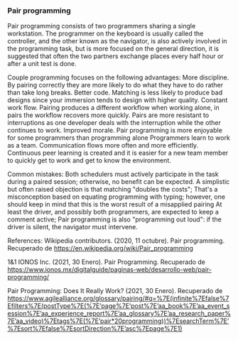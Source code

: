 ### Pair programming

Pair programming consists of two programmers sharing a single workstation. The programmer on the keyboard is usually called the controller, and the other known as the navigator, is also actively involved in the programming task, but is more focused on the general direction, it is suggested that often the two partners exchange places every half hour or after a unit test is done.

Couple programming focuses on the following advantages:
More discipline. By pairing correctly they are more likely to do what they have to do rather than take long breaks.
Better code. Matching is less likely to produce bad designs since your immersion tends to design with higher quality.
Constant work flow. Pairing produces a different workflow when working alone, in pairs the workflow recovers more quickly. Pairs are more resistant to interruptions as one developer deals with the interruption while the other continues to work.
Improved morale. Pair programming is more enjoyable for some programmers than programming alone
Programmers learn to work as a team.
Communication flows more often and more efficiently.
Continuous peer learning is created and it is easier for a new team member to quickly get to work and get to know the environment.

Common mistakes:
Both schedulers must actively participate in the task during a paired session; otherwise, no benefit can be expected.
A simplistic but often raised objection is that matching "doubles the costs"; That's a misconception based on equating programming with typing; however, one should keep in mind that this is the worst result of a misapplied pairing
At least the driver, and possibly both programmers, are expected to keep a comment active; Pair programming is also "programming out loud": if the driver is silent, the navigator must intervene.

References:
Wikipedia contributors. (2020, 11 octubre). Pair programming. Recuperado de https://en.wikipedia.org/wiki/Pair_programming

1&1 IONOS Inc. (2021, 30 Enero). Pair Programming. Recuperado de https://www.ionos.mx/digitalguide/paginas-web/desarrollo-web/pair-programming/

Pair Programming: Does It Really Work? (2021, 30 Enero). Recuperado de https://www.agilealliance.org/glossary/pairing/#q=%7E(infinite%7Efalse%7Efilters%7E(postType%7E(%7E’page%7E’post%7E’aa_book%7E’aa_event_session%7E’aa_experience_report%7E’aa_glossary%7E’aa_research_paper%7E’aa_video)%7Etags%7E(%7E’pair*20programming))%7EsearchTerm%7E’%7Esort%7Efalse%7EsortDirection%7E’asc%7Epage%7E1)
